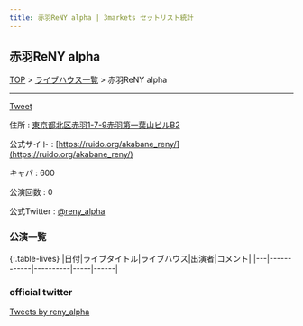 ```yaml
---
title: 赤羽ReNY alpha | 3markets セットリスト統計
---
```

## 赤羽ReNY alpha

[TOP](/setlist/) > [ライブハウス一覧](livehouses.html) > 赤羽ReNY alpha

___

<a href="https://twitter.com/share?ref_src=twsrc%5Etfw" data-text="3markets[ ]セットリスト > 赤羽ReNY alpha" class="twitter-share-button" data-via="3markets" data-hashtags="3markets" data-related="3markets" data-show-count="false">Tweet</a>

住所
:    <a href="https://www.google.co.jp/maps/search/%E6%9D%B1%E4%BA%AC%E9%83%BD%E5%8C%97%E5%8C%BA%E8%B5%A4%E7%BE%BD1-7-9%E8%B5%A4%E7%BE%BD%E7%AC%AC%E4%B8%80%E8%91%89%E5%B1%B1%E3%83%93%E3%83%ABB2" rel="noopener noreferrer" target="_blank">東京都北区赤羽1-7-9赤羽第一葉山ビルB2</a>

公式サイト
:    [https://ruido.org/akabane_reny/](https://ruido.org/akabane_reny/)

キャパ
:    600

公演回数
: 0


公式Twitter
: <a href="https://twitter.com/reny_alpha">@reny_alpha</a>


### 公演一覧

{:.table-lives}
|日付|ライブタイトル|ライブハウス|出演者|コメント|
|---|------------|----------|-----|------|




### official twitter

<a class="twitter-timeline" href="https://twitter.com/reny_alpha?ref_src=twsrc%5Etfw">Tweets by reny_alpha</a> <script async src="https://platform.twitter.com/widgets.js" charset="utf-8"></script>


<script async src="https://platform.twitter.com/widgets.js" charset="utf-8"></script>